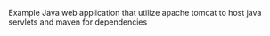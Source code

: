 Example Java web application that utilize apache tomcat to host java servlets and maven for dependencies
